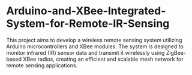 # Arduino-and-XBee-Integrated-System-for-Remote-IR-Sensing
This project aims to develop a wireless remote sensing system utilizing Arduino microcontrollers and XBee modules. The system is designed to monitor infrared (IR) sensor data and transmit it wirelessly using ZigBee-based XBee radios, creating an efficient and scalable mesh network for remote sensing applications.
